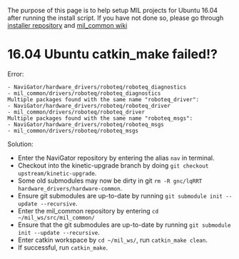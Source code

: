 The purpose of this page is to help setup MIL projects for Ubuntu 16.04 after running the install script. If you have not done so, please go through [installer repository](https://github.com/uf-mil/installer) and [mil_common wiki](https://github.com/uf-mil/mil_common/wiki/)

# 16.04 Ubuntu catkin_make failed!?
Error:
```Multiple packages found with the same name "roboteq_diagnostics":
- NaviGator/hardware_drivers/roboteq/roboteq_diagnostics
- mil_common/drivers/roboteq/roboteq_diagnostics
Multiple packages found with the same name "roboteq_driver":
- NaviGator/hardware_drivers/roboteq/roboteq_driver
- mil_common/drivers/roboteq/roboteq_driver
Multiple packages found with the same name "roboteq_msgs":
- NaviGator/hardware_drivers/roboteq/roboteq_msgs
- mil_common/drivers/roboteq/roboteq_msgs
```
Solution:
- Enter the NaviGator repository by entering the alias `nav` in terminal. 
- Checkout into the kinetic-upgrade branch by doing `git checkout upstream/kinetic-upgrade`.
- Some old submodules may now be dirty in git `rm -R gnc/lqRRT hardware_drivers/hardware-common`.
- Ensure git submodules are up-to-date by running `git submodule init --update --recursive`. 
- Enter the mil_common repository by entering `cd ~/mil_ws/src/mil_common/`
- Ensure that the git submodules are up-to-date by running `git submodule init --update --recursive`.
- Enter catkin workspace by `cd ~/mil_ws/`, run `catkin_make clean`.
- If successful, run `catkin_make`. 